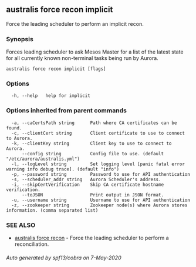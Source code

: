 ## australis force recon implicit

Force the leading scheduler to perform an implicit recon.

### Synopsis

Forces leading scheduler to ask Mesos Master for a list of the latest state for
all currently known non-terminal tasks being run by Aurora.

```
australis force recon implicit [flags]
```

### Options

```
  -h, --help   help for implicit
```

### Options inherited from parent commands

```
  -a, --caCertsPath string      Path where CA certificates can be found.
  -c, --clientCert string       Client certificate to use to connect to Aurora.
  -k, --clientKey string        Client key to use to connect to Aurora.
      --config string           Config file to use. (default "/etc/aurora/australis.yml")
  -l, --logLevel string         Set logging level [panic fatal error warning info debug trace]. (default "info")
  -p, --password string         Password to use for API authentication
  -s, --scheduler_addr string   Aurora Scheduler's address.
  -i, --skipCertVerification    Skip CA certificate hostname verification.
      --toJSON                  Print output in JSON format.
  -u, --username string         Username to use for API authentication
  -z, --zookeeper string        Zookeeper node(s) where Aurora stores information. (comma separated list)
```

### SEE ALSO

* [australis force recon](australis_force_recon.md)	 - Force the leading scheduler to perform a reconciliation.

###### Auto generated by spf13/cobra on 7-May-2020
